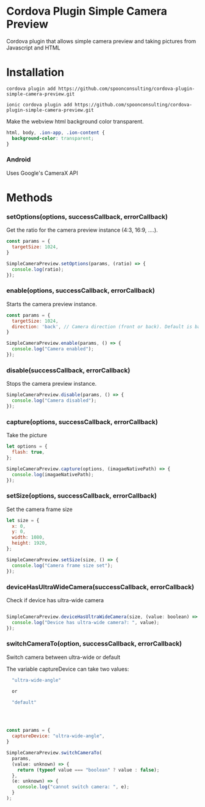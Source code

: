 Cordova Plugin Simple Camera Preview
====================

Cordova plugin that allows simple camera preview and taking pictures from Javascript and HTML


# Installation

```
cordova plugin add https://github.com/spoonconsulting/cordova-plugin-simple-camera-preview.git

ionic cordova plugin add https://github.com/spoonconsulting/cordova-plugin-simple-camera-preview.git

```

Make the webview html background color transparent.
```css
html, body, .ion-app, .ion-content {
  background-color: transparent;
}
```


### Android
Uses Google's CameraX API


# Methods

### setOptions(options, successCallback, errorCallback)

Get the ratio for the camera preview instance (4:3, 16:9, ....).
<br>

```javascript
const params = {
  targetSize: 1024,
}

SimpleCameraPreview.setOptions(params, (ratio) => {
  console.log(ratio);
});
```

### enable(options, successCallback, errorCallback)

Starts the camera preview instance.
<br>

```javascript
const params = {
  targetSize: 1024,
  direction: 'back', // Camera direction (front or back). Default is back.
}

SimpleCameraPreview.enable(params, () => {
  console.log("Camera enabled");
});
```

### disable(successCallback, errorCallback)

<info>Stops the camera preview instance.</info><br/>

```javascript
SimpleCameraPreview.disable(params, () => {
  console.log("Camera disabled");
});
```

### capture(options, successCallback, errorCallback)

<info>Take the picture</info><br>

```javascript
let options = {
  flash: true,
};

SimpleCameraPreview.capture(options, (imagaeNativePath) => {
  console.log(imagaeNativePath);
});
```

### setSize(options, successCallback, errorCallback)

Set the camera frame size
<br>

```javascript
let size = {
  x: 0,
  y: 0,
  width: 1080,
  height: 1920,
};

SimpleCameraPreview.setSize(size, () => {
  console.log("Camera frame size set");
});
```

### deviceHasUltraWideCamera(successCallback, errorCallback)

Check if device has ultra-wide camera
<br>

```javascript

SimpleCameraPreview.deviceHasUltraWideCamera(size, (value: boolean) => {
  console.log("Device has ultra-wide camera?: ", value);
});
```

### switchCameraTo(option, successCallback, errorCallback)

Switch camera between ultra-wide or default

The variable captureDevice can take two values:
```javascript
  "ultra-wide-angle"

  or

  "default"
```
<br>

```javascript

const params = {
  captureDevice: "ultra-wide-angle",
}

SimpleCameraPreview.switchCameraTo(
  params, 
  (value: unknown) => {
    return (typeof value === "boolean" ? value : false);
  },
  (e: unknown) => {
    console.log("cannot switch camera: ", e);
  }
);
```
